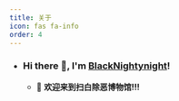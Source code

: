 ```yaml
---
title: 关于
icon: fas fa-info
order: 4
---
```

- ### Hi there 👋, I'm [BlackNightynight](https://github.com/BlackNightynight)!

  - 🏫  **欢迎来到扫白除恶博物馆!!!**
